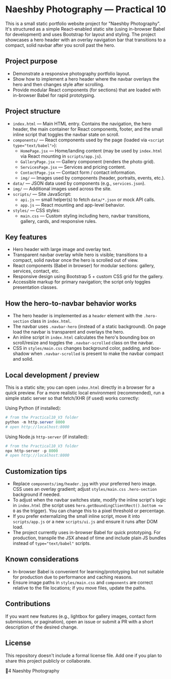 # Naeshby Photography — Practical 10

This is a small static portfolio website project for "Naeshby Photography". It's structured as a simple React-enabled static site (using in-browser Babel for development) and uses Bootstrap for layout and styling. The project showcases a hero header with an overlay navigation bar that transitions to a compact, solid navbar after you scroll past the hero.

## Project purpose

- Demonstrate a responsive photography portfolio layout.
- Show how to implement a hero header where the navbar overlays the hero and then changes style after scrolling.
- Provide modular React components (for sections) that are loaded with in-browser Babel for rapid prototyping.

## Project structure

- `index.html` — Main HTML entry. Contains the navigation, the hero header, the main container for React components, footer, and the small inline script that toggles the navbar state on scroll.
- `components/` — React components used by the page (loaded via `<script type="text/babel">`):
  - `HomePage.jsx` — Home/landing content (may be used by `index.html` via React mounting in `scripts/app.js`).
  - `GalleryPage.jsx` — Gallery component (renders the photo grid).
  - `ServicesPage.jsx` — Services and pricing content.
  - `ContactPage.jsx` — Contact form / contact information.
  - `img/` — Images used by components (header, portraits, events, etc.).
- `data/` — JSON data used by components (e.g., `services.json`).
- `img/` — Additional images used across the site.
- `scripts/` — Site JavaScript:
  - `api.js` — small helper(s) to fetch `data/*.json` or mock API calls.
  - `app.js` — React mounting and app-level behavior.
- `styles/` — CSS styles:
  - `main.css` — Custom styling including hero, navbar transitions, gallery, cards, and responsive rules.

## Key features

- Hero header with large image and overlay text.
- Transparent navbar overlay while hero is visible; transitions to a compact, solid navbar once the hero is scrolled out of view.
- React components (Babel in browser) for modular sections: gallery, services, contact, etc.
- Responsive design using Bootstrap 5 + custom CSS grid for the gallery.
- Accessible markup for primary navigation; the script only toggles presentation classes.

## How the hero-to-navbar behavior works

- The hero header is implemented as a `header` element with the `.hero-section` class in `index.html`.
- The navbar uses `.navbar-hero` (instead of a static background). On page load the navbar is transparent and overlays the hero.
- An inline script in `index.html` calculates the hero's bounding box on scroll/resize and toggles the `.navbar-scrolled` class on the navbar.
- CSS in `styles/main.css` changes background color, padding, and box-shadow when `.navbar-scrolled` is present to make the navbar compact and solid.

## Local development / preview

This is a static site; you can open `index.html` directly in a browser for a quick preview. For a more realistic local environment (recommended), run a simple static server so that fetch/XHR (if used) works correctly:

Using Python (if installed):

```powershell
# from the Practical10_V3 folder
python -m http.server 8000
# open http://localhost:8000
```

Using Node.js `http-server` (if installed):

```powershell
# from the Practical10_V3 folder
npx http-server -p 8000
# open http://localhost:8000
```

## Customization tips

- Replace `components/img/header.jpg` with your preferred hero image. CSS uses an overlay gradient; adjust `styles/main.css` `.hero-section` background if needed.
- To adjust when the navbar switches state, modify the inline script's logic in `index.html` (the script uses `hero.getBoundingClientRect().bottom <= 0` as the trigger). You can change this to a pixel threshold or percentage.
- If you prefer externalizing the small inline script, move it into `scripts/app.js` or a new `scripts/ui.js` and ensure it runs after DOM load.
- The project currently uses in-browser Babel for quick prototyping. For production, transpile the JSX ahead of time and include plain JS bundles instead of `type="text/babel"` scripts.

## Known considerations

- In-browser Babel is convenient for learning/prototyping but not suitable for production due to performance and caching reasons.
- Ensure image paths in `styles/main.css` and `components` are correct relative to the file locations; if you move files, update the paths.

## Contributions

If you want new features (e.g., lightbox for gallery images, contact form submissions, or pagination), open an issue or submit a PR with a short description of the desired change.

## License

This repository doesn't include a formal license file. Add one if you plan to share this project publicly or collaborate.

4 Naeshby Photography
